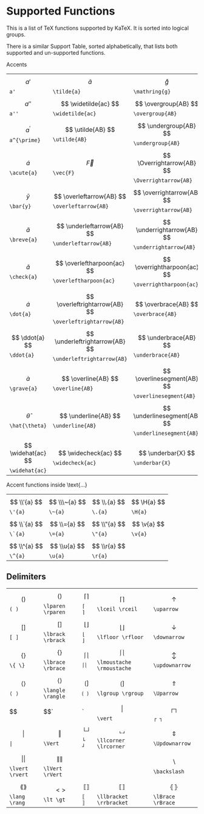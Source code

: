 # Supported Functions

This is a list of TeX functions supported by KaTeX. It is sorted into logical groups.

There is a similar Support Table, sorted alphabetically, that lists both supported and un-supported functions.

Accents

||||
| -- | -- | -- |
|$$ a' $$ `a'`| $$ \tilde{a} $$ `\tilde{a}` | $$ \mathring{g} $$ `\mathring{g}` |
|$$ a'' $$`a''`| $$ \widetilde{ac} $$ `\widetilde{ac}` | $$ \overgroup{AB} $$ `\overgroup{AB}` |
|$$ a^{\prime} $$ `a^{\prime}` | $$ \utilde{AB} $$ `\utilde{AB}` | $$ \undergroup{AB} $$ `\undergroup{AB}`|
|$$ \acute{a} $$`\acute{a}` | $$ \vec{F} $$ `\vec{F}` | $$ \Overrightarrow{AB} $$ `\Overrightarrow{AB}`|
|$$ \bar{y} $$ `\bar{y}` | $$ \overleftarrow{AB} $$ `\overleftarrow{AB}` | $$ \overrightarrow{AB} $$ `\overrightarrow{AB}`|
|$$ \breve{a} $$ `\breve{a}` | $$ \underleftarrow{AB} $$ `\underleftarrow{AB}` | $$ \underrightarrow{AB} $$ `\underrightarrow{AB}`|
|$$ \check{a} $$ `\check{a}` | $$ \overleftharpoon{ac} $$ `\overleftharpoon{ac}` | $$ \overrightharpoon{ac} $$ `\overrightharpoon{ac}`|
|$$ \dot{a} $$`\dot{a}` | $$ \overleftrightarrow{AB} $$ `\overleftrightarrow{AB}` | $$ \overbrace{AB} $$ `\overbrace{AB}`|
|$$ \ddot{a} $$ `\ddot{a}` | $$ \underleftrightarrow{AB} $$ `\underleftrightarrow{AB}` | $$ \underbrace{AB} $$ `\underbrace{AB}`|
|$$ \grave{a} $$`\grave{a}` | $$ \overline{AB} $$ `\overline{AB}` | $$ \overlinesegment{AB} $$ `\overlinesegment{AB}`|
|$$ \hat{\theta} $$ `\hat{\theta}` | $$ \underline{AB} $$ `\underline{AB}` | $$ \underlinesegment{AB} $$ `\underlinesegment{AB}`|
|$$ \widehat{ac} $$`\widehat{ac}` | $$ \widecheck{ac} $$ `\widecheck{ac}` | $$ \underbar{X} $$ `\underbar{X}`|

Accent functions inside \text{…}

|||||
|--|--|--|--|
|$$ \\'{a} $$ `\'{a}`|$$ \\\~{a} $$ `\~{a}`| $$ \\.{a} $$ `\.{a}` |$$ \H{a} $$ `\H{a}` |
|$$ \\`{a} $$`` \`{a} ``|$$ \\={a} $$ `\={a}`| $$ \\"{a} $$ `\"{a}` |$$ \v{a} $$ `\v{a}` |
|$$ \\^{a} $$`\^{a}`|$$ \\u{a} $$ `\u{a}`| $$ \\r{a} $$ `\r{a}` ||

## Delimiters

||||||
|--|--|--|--|--|
|$$ ( ) $$`( )`|$$ \lparen \rparen $$`\lparen \rparen`|$$⌈ ⌉$$`⌈ ⌉`|$$ \lceil \rceil $$`\lceil \rceil`|$$ \uparrow $$`\uparrow`|
|$$[ ]$$`[ ]`|$$\lbrack \rbrack$$`\lbrack \rbrack`|$$⌊ ⌋$$`⌊ ⌋`|$$\lfloor \rfloor$$`\lfloor \rfloor`|$$\downarrow$$`\downarrow`|
|$$\{ \}$$`\{ \}`|$$\lbrace \rbrace$$`\lbrace \rbrace`|$$⎰⎱$$`⎰⎱`|$$\lmoustache \rmoustache$$`\lmoustache \rmoustache`|$$\updownarrow$$`\updownarrow`|
|$$⟨ ⟩$$`⟨ ⟩`|$$\langle \rangle$$`\langle \rangle`|$$⟮ ⟯$$`⟮ ⟯`|$$\lgroup \rgroup$$`\lgroup \rgroup`|$$\Uparrow$$`\Uparrow`|
|$$|$$`|`|$$\vert$$`\vert`|$$┌ ┐$$`┌ ┐`|$$\ulcorner \urcorner$$`\ulcorner \urcorner`|$$\Downarrow$$`\Downarrow`|
|$$\|$$`\|`|$$\Vert$$`\Vert`|$$└ ┘$$`└ ┘`|$$\llcorner \lrcorner$$`\llcorner \lrcorner`|$$\Updownarrow$$`\Updownarrow`|
|$$\lvert \rvert$$`\lvert \rvert`|$$\lVert \rVert$$`\lVert \rVert`| | |$$\backslash$$`\backslash`|
|$$\lang \rang$$`\lang \rang`|$$\lt \gt$$`\lt \gt`|$$⟦ ⟧$$`⟦ ⟧`|$$\llbracket \rrbracket$$`\llbracket \rrbracket`|$$\lBrace \rBrace$$`\lBrace \rBrace`|

